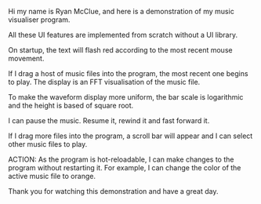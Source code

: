 <!-- SPDX-License-Identifier: zlib-acknowledgement -->
Hi my name is Ryan McClue, and here is a demonstration of my music visualiser program.

All these UI features are implemented from scratch without a UI library.

On startup, the text will flash red according to the most recent mouse movement.

If I drag a host of music files into the program, the most recent one begins to play.
The display is an FFT visualisation of the music file.

To make the waveform display more uniform, 
the bar scale is logarithmic and the height is based of square root.

I can pause the music.
Resume it, rewind it and fast forward it.

If I drag more files into the program, a scroll bar will appear 
and I can select other music files to play.

ACTION: 
As the program is hot-reloadable, I can make changes to the program without restarting it. 
For example, I can change the color of the active music file to orange.

Thank you for watching this demonstration and have a great day.
